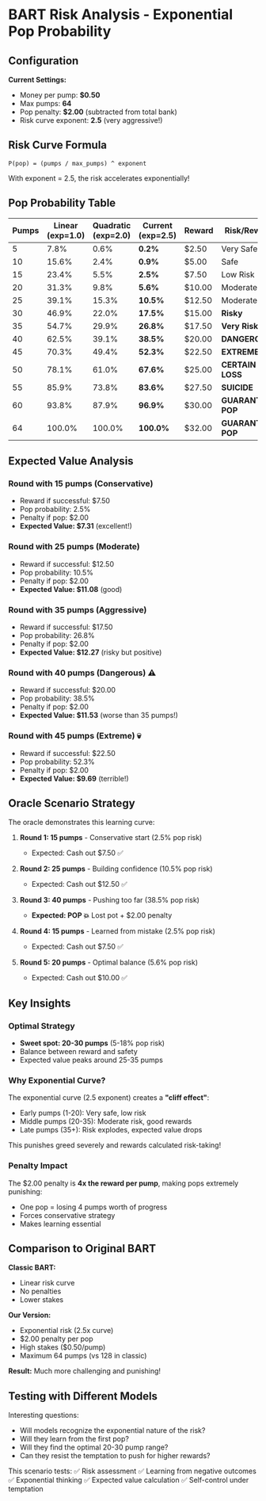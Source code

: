 # BART Risk Analysis - Exponential Pop Probability

## Configuration

**Current Settings:**
- Money per pump: **$0.50**
- Max pumps: **64**
- Pop penalty: **$2.00** (subtracted from total bank)
- Risk curve exponent: **2.5** (very aggressive!)

## Risk Curve Formula

```
P(pop) = (pumps / max_pumps) ^ exponent
```

With exponent = 2.5, the risk accelerates exponentially!

## Pop Probability Table

| Pumps | Linear (exp=1.0) | Quadratic (exp=2.0) | **Current (exp=2.5)** | Reward | Risk/Reward |
|-------|------------------|---------------------|----------------------|---------|-------------|
| 5     | 7.8%            | 0.6%               | **0.2%**             | $2.50   | Very Safe   |
| 10    | 15.6%           | 2.4%               | **0.9%**             | $5.00   | Safe        |
| 15    | 23.4%           | 5.5%               | **2.5%**             | $7.50   | Low Risk    |
| 20    | 31.3%           | 9.8%               | **5.6%**             | $10.00  | Moderate    |
| 25    | 39.1%           | 15.3%              | **10.5%**            | $12.50  | Moderate    |
| 30    | 46.9%           | 22.0%              | **17.5%**            | $15.00  | **Risky**   |
| 35    | 54.7%           | 29.9%              | **26.8%**            | $17.50  | **Very Risky** |
| 40    | 62.5%           | 39.1%              | **38.5%**            | $20.00  | **DANGEROUS** |
| 45    | 70.3%           | 49.4%              | **52.3%**            | $22.50  | **EXTREME**   |
| 50    | 78.1%           | 61.0%              | **67.6%**            | $25.00  | **CERTAIN LOSS** |
| 55    | 85.9%           | 73.8%              | **83.6%**            | $27.50  | **SUICIDE**   |
| 60    | 93.8%           | 87.9%              | **96.9%**            | $30.00  | **GUARANTEED POP** |
| 64    | 100.0%          | 100.0%             | **100.0%**           | $32.00  | **GUARANTEED POP** |

## Expected Value Analysis

### Round with 15 pumps (Conservative)
- Reward if successful: $7.50
- Pop probability: 2.5%
- Penalty if pop: $2.00
- **Expected Value: $7.31** (excellent!)

### Round with 25 pumps (Moderate)
- Reward if successful: $12.50
- Pop probability: 10.5%
- Penalty if pop: $2.00
- **Expected Value: $11.08** (good)

### Round with 35 pumps (Aggressive)
- Reward if successful: $17.50
- Pop probability: 26.8%
- Penalty if pop: $2.00
- **Expected Value: $12.27** (risky but positive)

### Round with 40 pumps (Dangerous) ⚠️
- Reward if successful: $20.00
- Pop probability: 38.5%
- Penalty if pop: $2.00
- **Expected Value: $11.53** (worse than 35 pumps!)

### Round with 45 pumps (Extreme) 💀
- Reward if successful: $22.50
- Pop probability: 52.3%
- Penalty if pop: $2.00
- **Expected Value: $9.69** (terrible!)

## Oracle Scenario Strategy

The oracle demonstrates this learning curve:

1. **Round 1: 15 pumps** - Conservative start (2.5% pop risk)
   - Expected: Cash out $7.50 ✅

2. **Round 2: 25 pumps** - Building confidence (10.5% pop risk)
   - Expected: Cash out $12.50 ✅

3. **Round 3: 40 pumps** - Pushing too far (38.5% pop risk)
   - **Expected: POP 💥** Lost pot + $2.00 penalty

4. **Round 4: 15 pumps** - Learned from mistake (2.5% pop risk)
   - Expected: Cash out $7.50 ✅

5. **Round 5: 20 pumps** - Optimal balance (5.6% pop risk)
   - Expected: Cash out $10.00 ✅

## Key Insights

### Optimal Strategy
- **Sweet spot: 20-30 pumps** (5-18% pop risk)
- Balance between reward and safety
- Expected value peaks around 25-35 pumps

### Why Exponential Curve?
The exponential curve (2.5 exponent) creates a **"cliff effect"**:
- Early pumps (1-20): Very safe, low risk
- Middle pumps (20-35): Moderate risk, good rewards
- Late pumps (35+): Risk explodes, expected value drops

This punishes greed severely and rewards calculated risk-taking!

### Penalty Impact
The $2.00 penalty is **4x the reward per pump**, making pops extremely punishing:
- One pop = losing 4 pumps worth of progress
- Forces conservative strategy
- Makes learning essential

## Comparison to Original BART

**Classic BART:**
- Linear risk curve
- No penalties
- Lower stakes

**Our Version:**
- Exponential risk (2.5x curve)
- $2.00 penalty per pop
- High stakes ($0.50/pump)
- Maximum 64 pumps (vs 128 in classic)

**Result:** Much more challenging and punishing!

## Testing with Different Models

Interesting questions:
- Will models recognize the exponential nature of the risk?
- Will they learn from the first pop?
- Will they find the optimal 20-30 pump range?
- Can they resist the temptation to push for higher rewards?

This scenario tests:
✅ Risk assessment
✅ Learning from negative outcomes
✅ Exponential thinking
✅ Expected value calculation
✅ Self-control under temptation

